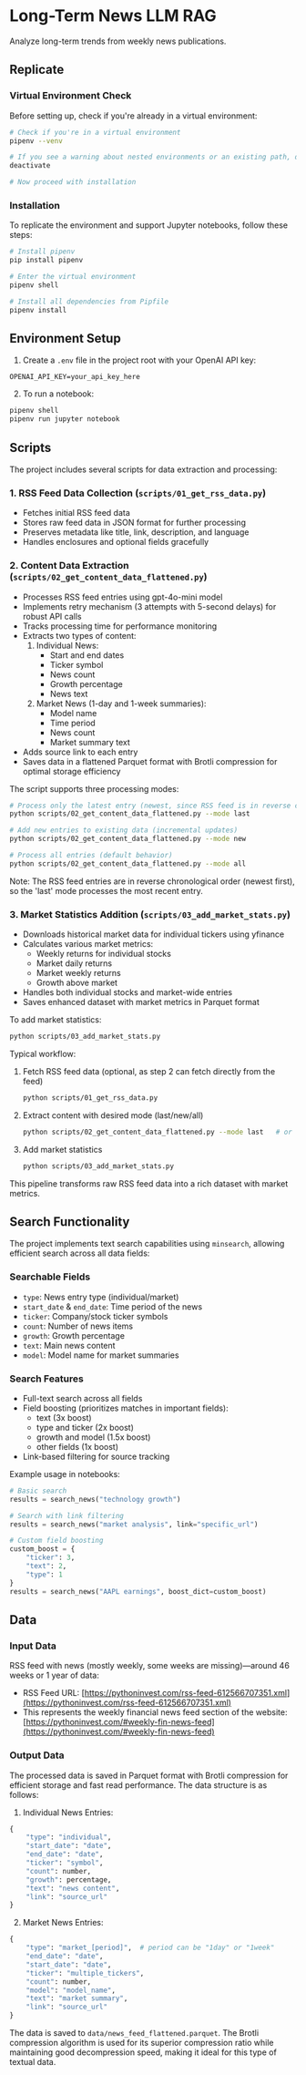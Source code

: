# Long-Term News LLM RAG
Analyze long-term trends from weekly news publications.

## Replicate

### Virtual Environment Check
Before setting up, check if you're already in a virtual environment:
```bash
# Check if you're in a virtual environment
pipenv --venv

# If you see a warning about nested environments or an existing path, deactivate:
deactivate

# Now proceed with installation
```

### Installation
To replicate the environment and support Jupyter notebooks, follow these steps:

```bash
# Install pipenv
pip install pipenv

# Enter the virtual environment
pipenv shell

# Install all dependencies from Pipfile
pipenv install
```

## Environment Setup

1. Create a `.env` file in the project root with your OpenAI API key:
```
OPENAI_API_KEY=your_api_key_here
```

2. To run a notebook:
```bash
pipenv shell
pipenv run jupyter notebook    
```

## Scripts

The project includes several scripts for data extraction and processing:

### 1. RSS Feed Data Collection (`scripts/01_get_rss_data.py`)
- Fetches initial RSS feed data
- Stores raw feed data in JSON format for further processing
- Preserves metadata like title, link, description, and language
- Handles enclosures and optional fields gracefully

### 2. Content Data Extraction (`scripts/02_get_content_data_flattened.py`)
- Processes RSS feed entries using gpt-4o-mini model
- Implements retry mechanism (3 attempts with 5-second delays) for robust API calls
- Tracks processing time for performance monitoring
- Extracts two types of content:
  1. Individual News:
     - Start and end dates
     - Ticker symbol
     - News count
     - Growth percentage
     - News text
  2. Market News (1-day and 1-week summaries):
     - Model name
     - Time period
     - News count
     - Market summary text
- Adds source link to each entry
- Saves data in a flattened Parquet format with Brotli compression for optimal storage efficiency

The script supports three processing modes:
```bash
# Process only the latest entry (newest, since RSS feed is in reverse chronological order)
python scripts/02_get_content_data_flattened.py --mode last

# Add new entries to existing data (incremental updates)
python scripts/02_get_content_data_flattened.py --mode new

# Process all entries (default behavior)
python scripts/02_get_content_data_flattened.py --mode all
```

Note: The RSS feed entries are in reverse chronological order (newest first), so the 'last' mode processes the most recent entry.

### 3. Market Statistics Addition (`scripts/03_add_market_stats.py`)
- Downloads historical market data for individual tickers using yfinance
- Calculates various market metrics:
  * Weekly returns for individual stocks
  * Market daily returns
  * Market weekly returns
  * Growth above market
- Handles both individual stocks and market-wide entries
- Saves enhanced dataset with market metrics in Parquet format

To add market statistics:
```bash
python scripts/03_add_market_stats.py
```

Typical workflow:
1. Fetch RSS feed data (optional, as step 2 can fetch directly from the feed)
   ```bash
   python scripts/01_get_rss_data.py
   ```

2. Extract content with desired mode (last/new/all)
   ```bash
   python scripts/02_get_content_data_flattened.py --mode last   # or new/all
   ```

3. Add market statistics
   ```bash
   python scripts/03_add_market_stats.py
   ```

This pipeline transforms raw RSS feed data into a rich dataset with market metrics.

## Search Functionality

The project implements text search capabilities using `minsearch`, allowing efficient search across all data fields:

### Searchable Fields
- `type`: News entry type (individual/market)
- `start_date` & `end_date`: Time period of the news
- `ticker`: Company/stock ticker symbols
- `count`: Number of news items
- `growth`: Growth percentage
- `text`: Main news content
- `model`: Model name for market summaries

### Search Features
- Full-text search across all fields
- Field boosting (prioritizes matches in important fields):
  * text (3x boost)
  * type and ticker (2x boost)
  * growth and model (1.5x boost)
  * other fields (1x boost)
- Link-based filtering for source tracking

Example usage in notebooks:
```python
# Basic search
results = search_news("technology growth")

# Search with link filtering
results = search_news("market analysis", link="specific_url")

# Custom field boosting
custom_boost = {
    "ticker": 3,
    "text": 2,
    "type": 1
}
results = search_news("AAPL earnings", boost_dict=custom_boost)
```

## Data

### Input Data
RSS feed with news (mostly weekly, some weeks are missing)—around 46 weeks or 1 year of data:

- RSS Feed URL: [https://pythoninvest.com/rss-feed-612566707351.xml](https://pythoninvest.com/rss-feed-612566707351.xml)
- This represents the weekly financial news feed section of the website: [https://pythoninvest.com/#weekly-fin-news-feed](https://pythoninvest.com/#weekly-fin-news-feed)

### Output Data
The processed data is saved in Parquet format with Brotli compression for efficient storage and fast read performance. The data structure is as follows:

1. Individual News Entries:
```python
{
    "type": "individual",
    "start_date": "date",
    "end_date": "date",
    "ticker": "symbol",
    "count": number,
    "growth": percentage,
    "text": "news content",
    "link": "source_url"
}
```

2. Market News Entries:
```python
{
    "type": "market_[period]",  # period can be "1day" or "1week"
    "end_date": "date",
    "start_date": "date",
    "ticker": "multiple_tickers",
    "count": number,
    "model": "model_name",
    "text": "market summary",
    "link": "source_url"
}
```

The data is saved to `data/news_feed_flattened.parquet`. The Brotli compression algorithm is used for its superior compression ratio while maintaining good decompression speed, making it ideal for this type of textual data.
